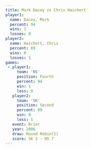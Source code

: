 ```yaml
---
title: Mark Dacey vs Chris Haichert
player1:               
  name: Dacey, Mark    
  percent: 94          
  wins: 1              
  losses: 0            
player2:               
  name: Haichert, Chris
  percent: 89          
  wins: 0              
  losses: 1            
games:
 - player1:          
     team: 'NS'      
     position: Fourth
     percent: 94     
     win: 1          
     loss: 0         
   player2:          
     team: 'SK'      
     position: Second
     percent: 89     
     win: 0          
     loss: 1         
   event: Brier        
   year: 2006          
   draw: Round Robin(1)
   score: SK 3 - NS 7  
---
```

